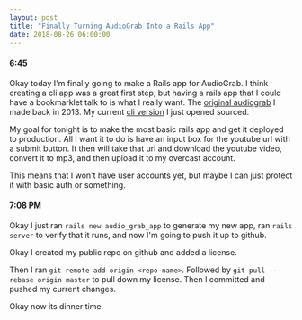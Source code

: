 ```yaml
---
layout: post
title: "Finally Turning AudioGrab Into a Rails App"
date: 2018-08-26 06:00:00
---
```


#### 6:45

Okay today I'm finally going to make a Rails app for AudioGrab. I think creating
a cli app was a great first step, but having a rails app that I could have a
bookmarklet talk to is what I really want. The [original audiograb][orig] I made
back in 2013. My current [cli version][curr] I just opened sourced.

My goal for tonight is to make the most basic rails app and get it deployed to
production. All I want it to do is have an input box for the youtube url with a
submit button. It then will take that url and download the youtube video,
convert it to mp3, and then upload it to my overcast account.

This means that I won't have user accounts yet, but maybe I can just protect it
with basic auth or something.

#### 7:08 PM

Okay I just ran `rails new audio_grab_app` to generate my new app, ran `rails
server` to verify that it runs, and now I'm going to push it up to github.

Okay I created my public repo on github and added a license.

Then I ran `git remote add origin <repo-name>`. Followed by `git pull --rebase
origin master` to pull down my license. Then I committed and pushed my current
changes.

Okay now its dinner time.

[orig]: https://github.com/oblakeerickson/audiograb
[curr]: https://github.com/oblakeerickson/audio_grab
